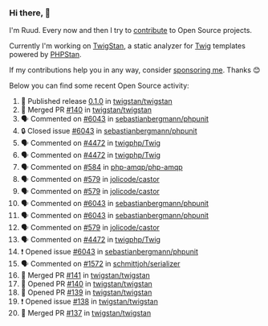 ### Hi there, 👋

I'm Ruud. Every now and then I try to [contribute](https://github.com/pulls?q=+is%3Apr+author%3Aruudk+archived%3Afalse+is%3Apublic+) to Open Source projects.

Currently I'm working on [TwigStan](https://github.com/twigstan), a static analyzer for [Twig](https://twig.symfony.com/) templates powered by [PHPStan](https://phpstan.org/).

If my contributions help you in any way, consider [sponsoring me](https://github.com/sponsors/ruudk). Thanks 😊

Below you can find some recent Open Source activity:

<!--START_SECTION:activity-->
1. 🚀 Published release [0.1.0](https://github.com/twigstan/twigstan/releases/tag/0.1.0) in [twigstan/twigstan](https://github.com/twigstan/twigstan)
2. 🎉 Merged PR [#140](https://github.com/twigstan/twigstan/pull/140) in [twigstan/twigstan](https://github.com/twigstan/twigstan)
3. 🗣 Commented on [#6043](https://github.com/sebastianbergmann/phpunit/issues/6043#issuecomment-2497674536) in [sebastianbergmann/phpunit](https://github.com/sebastianbergmann/phpunit)
4. 🔒 Closed issue [#6043](https://github.com/sebastianbergmann/phpunit/issues/6043) in [sebastianbergmann/phpunit](https://github.com/sebastianbergmann/phpunit)
5. 🗣 Commented on [#4472](https://github.com/twigphp/Twig/pull/4472#issuecomment-2497668493) in [twigphp/Twig](https://github.com/twigphp/Twig)
6. 🗣 Commented on [#4472](https://github.com/twigphp/Twig/pull/4472#issuecomment-2497647687) in [twigphp/Twig](https://github.com/twigphp/Twig)
7. 🗣 Commented on [#584](https://github.com/php-amqp/php-amqp/pull/584#issuecomment-2497511591) in [php-amqp/php-amqp](https://github.com/php-amqp/php-amqp)
8. 🗣 Commented on [#579](https://github.com/jolicode/castor/issues/579#issuecomment-2497417075) in [jolicode/castor](https://github.com/jolicode/castor)
9. 🗣 Commented on [#579](https://github.com/jolicode/castor/issues/579#issuecomment-2497410841) in [jolicode/castor](https://github.com/jolicode/castor)
10. 🗣 Commented on [#6043](https://github.com/sebastianbergmann/phpunit/issues/6043#issuecomment-2497407111) in [sebastianbergmann/phpunit](https://github.com/sebastianbergmann/phpunit)
11. 🗣 Commented on [#6043](https://github.com/sebastianbergmann/phpunit/issues/6043#issuecomment-2497375027) in [sebastianbergmann/phpunit](https://github.com/sebastianbergmann/phpunit)
12. 🗣 Commented on [#579](https://github.com/jolicode/castor/issues/579#issuecomment-2497330708) in [jolicode/castor](https://github.com/jolicode/castor)
13. 🗣 Commented on [#4472](https://github.com/twigphp/Twig/pull/4472#issuecomment-2497319890) in [twigphp/Twig](https://github.com/twigphp/Twig)
14. ❗ Opened issue [#6043](https://github.com/sebastianbergmann/phpunit/issues/6043) in [sebastianbergmann/phpunit](https://github.com/sebastianbergmann/phpunit)
15. 🗣 Commented on [#1572](https://github.com/schmittjoh/serializer/pull/1572#issuecomment-2497242118) in [schmittjoh/serializer](https://github.com/schmittjoh/serializer)
16. 🎉 Merged PR [#141](https://github.com/twigstan/twigstan/pull/141) in [twigstan/twigstan](https://github.com/twigstan/twigstan)
17. 💪 Opened PR [#140](https://github.com/twigstan/twigstan/pull/140) in [twigstan/twigstan](https://github.com/twigstan/twigstan)
18. 💪 Opened PR [#139](https://github.com/twigstan/twigstan/pull/139) in [twigstan/twigstan](https://github.com/twigstan/twigstan)
19. ❗ Opened issue [#138](https://github.com/twigstan/twigstan/issues/138) in [twigstan/twigstan](https://github.com/twigstan/twigstan)
20. 🎉 Merged PR [#137](https://github.com/twigstan/twigstan/pull/137) in [twigstan/twigstan](https://github.com/twigstan/twigstan)
<!--END_SECTION:activity-->

